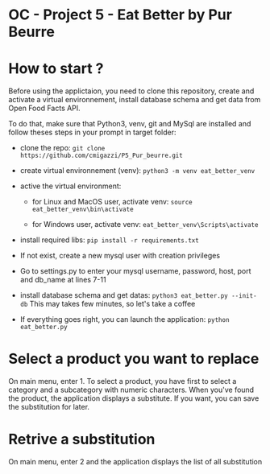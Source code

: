 # OC - Project 5 - Eat Better by Pur Beurre

# How to start ?

Before using the applictaion, you need to clone this repository, create and activate a virtual environnement, install database schema and get data from Open Food Facts API.

To do that, make sure that Python3, venv, git and MySql are installed and follow theses steps in your prompt in target folder:

- clone the repo: `git clone https://github.com/cmigazzi/P5_Pur_beurre.git`

- create virtual environnement (venv): `python3 -m venv eat_better_venv`

- active the virtual environment:

    - for Linux and MacOS user, activate venv: `source eat_better_venv\bin\activate`
    
    - for Windows user, activate venv: `eat_better_venv\Scripts\activate`

- install required libs: `pip install -r requirements.txt`

- If not exist, create a new mysql user with creation privileges

- Go to settings.py to enter your mysql username, password, host, port and db_name at lines 7-11

- install database schema and get datas: `python3 eat_better.py --init-db`
This may takes few minutes, so let's take a coffee

- If everything goes right, you can launch the application: `python eat_better.py`

# Select a product you want to replace

On main menu, enter 1.
To select a product, you have first to select a category and a subcategory with numeric characters.
When you've found the product, the application displays a substitute. 
If you want, you can save the substitution for later.

# Retrive a substitution

On main menu, enter 2 and the application displays the list of all substitution
    

